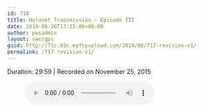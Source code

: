 ```yaml
---
id: 718
title: Holonet Transmission – Episode III
date: 2019-06-26T17:35:06+00:00
author: pwsadmin
layout: swccgpc
guid: http://71c.83c.myftpupload.com/2019/06/717-revision-v1/
permalink: /717-revision-v1/
---
```

 

Duration: 29:59 | Recorded on November 25, 2015<figure class="wp-block-audio"><audio controls src="http://71c.83c.myftpupload.com/wp-content/uploads/2019/04/Holonet-Transmission-–-Episode-III.mp3"></audio></figure>